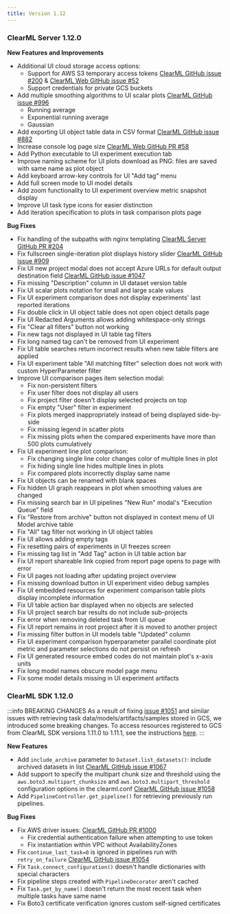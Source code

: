 ```yaml
---
title: Version 1.12
---
```


### ClearML Server 1.12.0

**New Features and Improvements**
* Additional UI cloud storage access options:
  * Support for AWS S3 temporary access tokens [ClearML GitHub issue #200](https://github.com/allegroai/clearml-server/issues/200) & [ClearML Web GitHub issue #52](https://github.com/allegroai/clearml-web/issues/52)
  * Support credentials for private GCS buckets
* Add multiple smoothing algorithms to UI scalar plots [ClearML GitHub issue #996](https://github.com/allegroai/clearml/issues/996)
  * Running average
  * Exponential running average
  * Gaussian
* Add exporting UI object table data in CSV format [ClearML GitHub issue #882](https://github.com/allegroai/clearml/issues/882)
* Increase console log page size [ClearML Web GitHub PR #58](https://github.com/allegroai/clearml-web/pull/58)
* Add Python executable to UI experiment execution tab
* Improve naming scheme for UI plots download as PNG: files are saved with same name as plot object
* Add keyboard arrow-key controls for UI "Add tag" menu
* Add full screen mode to UI model details
* Add zoom functionality to UI experiment overview metric snapshot display
* Improve UI task type icons for easier distinction
* Add iteration specification to plots in task comparison plots page
  
**Bug Fixes**
* Fix handling of the subpaths with nginx templating [ClearML Server GitHub PR #204](https://github.com/allegroai/clearml-server/pull/204)
* Fix fullscreen single-iteration plot displays history slider [ClearML GitHub issue #909](https://github.com/allegroai/clearml/issues/909)
* Fix UI new project modal does not accept Azure URLs for default output destination field [ClearML GitHub issue #1047](https://github.com/allegroai/clearml/issues/1047)
* Fix missing "Description" column in UI dataset version table
* Fix UI scalar plots notation for small and large scale values
* Fix UI experiment comparison does not display experiments' last reported iterations
* Fix double click in UI object table does not open object details page
* Fix UI Redacted Arguments allows adding whitespace-only strings
* Fix "Clear all filters" button not working
* Fix new tags not displayed in UI table tag filters
* Fix long named tag can't be removed from UI experiment
* Fix UI table searches return incorrect results when new table filters are applied
* Fix UI experiment table "All matching filter" selection does not work with custom HyperParameter filter
* Improve UI comparison pages item selection modal:
  * Fix non-persistent filters
  * Fix user filter does not display all users
  * Fix project filter doesn't display selected projects on top
  * Fix empty "User" filter in experiment
  * Fix plots merged inappropriately instead of being displayed side-by-side
  * Fix missing legend in scatter plots
  * Fix missing plots when the compared experiments have more than 500 plots cumulatively
* Fix UI experiment line plot comparison:
  * Fix changing single line color changes color of multiple lines in plot
  * Fix hiding single line hides multiple lines in plots
  * Fix compared plots incorrectly display same name
* Fix UI objects can be renamed with blank spaces
* Fix hidden UI graph reappears in plot when smoothing values are changed
* Fix missing search bar in UI pipelines "New Run" modal's "Execution Queue" field
* Fix "Restore from archive" button not displayed in context menu of UI Model archive table
* Fix "All" tag filter not working in UI object tables
* Fix UI allows adding empty tags
* Fix resetting pairs of experiments in UI freezes screen
* Fix missing tag list in "Add Tag" action in UI table action bar
* Fix UI report shareable link copied from report page opens to page with error
* Fix UI pages not loading after updating project overview
* Fix missing download button in UI experiment video debug samples
* Fix UI embedded resources for experiment comparison table plots display incomplete information
* Fix UI table action bar displayed when no objects are selected
* Fix UI project search bar results do not include sub-projects
* Fix error when removing deleted task from UI queue
* Fix UI report remains in root project after it is moved to another project
* Fix missing filter button in UI models table "Updated" column
* Fix UI experiment comparison hyperparameter parallel coordinate plot metric and parameter selections do not persist on refresh
* Fix UI generated resource embed codes do not maintain plot's x-axis units
* Fix long model names obscure model page menu
* Fix some model details missing in UI experiment artifacts

### ClearML SDK 1.12.0 

:::info BREAKING CHANGES
As a result of fixing [issue #1051](https://github.com/allegroai/clearml/issues/1051) and similar issues with retrieving 
task data/models/artifacts/samples stored in GCS, we introduced some breaking changes. To access resources registered to 
GCS from ClearML SDK versions 1.11.0 to 1.11.1, see 
the instructions [here](https://github.com/allegroai/clearml/tree/master/docs/errata_breaking_change_gcs_sdk_1_11_x.md).
:::

**New Features**
* Add `include_archive` parameter to `Dataset.list_datasets()`: include archived datasets in list [ClearML GitHub issue #1067](https://github.com/allegroai/clearml/issues/1067)
* Add support to specify the multipart chunk size and threshold using the `aws.boto3.multipart_chunksize` and 
`aws.boto3.multipart_threshold` configuration options in the clearml.conf [ClearML GitHub issue #1058](https://github.com/allegroai/clearml/issues/1058)
* Add `PipelineController.get_pipeline()` for retrieving previously run pipelines.

**Bug Fixes**
* Fix AWS driver issues: [ClearML GitHub PR #1000](https://github.com/allegroai/clearml/pull/1000)
    * Fix credential authentication failure when attempting to use token
    * Fix instantiation within VPC without AvailabilityZones
* Fix `continue_last_task=0` is ignored in pipelines run with `retry_on_failure` [ClearML GitHub issue #1054](https://github.com/allegroai/clearml/issues/1054)
* Fix `Task.connect_configuration()` doesn't handle dictionaries with special characters
* Fix pipeline steps created with `PipelineDecorator` aren't cached
* Fix `Task.get_by_name()` doesn't return the most recent task when multiple tasks have same name
* Fix Boto3 certificate verification ignores custom self-signed certificates

